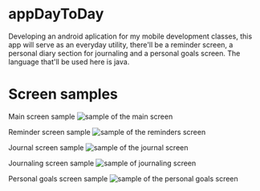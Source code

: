 # appDayToDay
 Developing an android aplication for my mobile development classes, this app will serve as an everyday utility, there'll be a reminder screen, a personal diary section for journaling and a personal goals screen. The language that'll be used here is java.








# Screen samples

Main screen sample
![sample of the main screen](screens/1-MainScreen.png)

Reminder screen sample
![sample of the reminders screen](screens/2-ReminderScreen.png)

Journal screen sample
![sample of the journal screen](screens/3-JournalScreen.png)

Journaling screen sample
![sample of journaling screen](screens/3.1-JournalingScreen.png)

Personal goals screen sample
![sample of the personal goals screen](screens/4-GoalsScreen.png)
